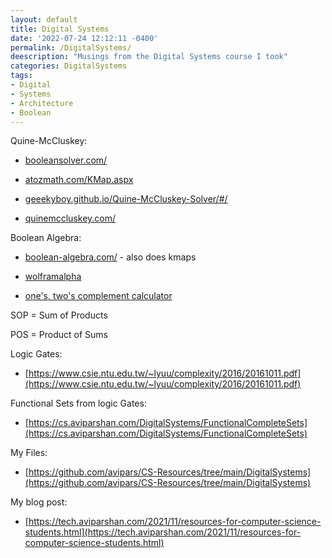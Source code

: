 ```yaml
---
layout: default
title: Digital Systems
date: '2022-07-24 12:12:11 -0400'
permalink: /DigitalSystems/
deescription: "Musings from the Digital Systems course I took"
categories: DigitalSystems
tags:
- Digital
- Systems
- Architecture 
- Boolean
---
```


Quine-McCluskey:

* [booleansolver.com/](http://www.booleansolver.com/)

* [atozmath.com/KMap.aspx](https://atozmath.com/KMap.aspx?q=quine&q1=0%2c1%2c2%2c3%2c4%2c6%2c8%2c9%2c10%2c11%2c12%2c14%2c21%2c23%2c29%2c31%60%60v%2c+w%2cx%2cy%2cz%601&do=1#PrevPart)

* [geeekyboy.github.io/Quine-McCluskey-Solver/#/](https://geeekyboy.github.io/Quine-McCluskey-Solver/#/) 

* [quinemccluskey.com/](http://quinemccluskey.com/)

Boolean Algebra:

* [boolean-algebra.com/](https://www.boolean-algebra.com/)  - also does kmaps 

* [wolframalpha](https://www.wolframalpha.com/input/?i=Z++XOR+%28V*X%29)

* [one's, two's complement calculator](https://manderc.com/apps/umrechner/index_eng.php)

SOP = Sum of Products

POS = Product of Sums

Logic Gates:

* [https://www.csie.ntu.edu.tw/~lyuu/complexity/2016/20161011.pdf](https://www.csie.ntu.edu.tw/~lyuu/complexity/2016/20161011.pdf)

Functional Sets from logic Gates:

* [https://cs.aviparshan.com/DigitalSystems/FunctionalCompleteSets](https://cs.aviparshan.com/DigitalSystems/FunctionalCompleteSets)


My Files:

* [https://github.com/avipars/CS-Resources/tree/main/DigitalSystems](https://github.com/avipars/CS-Resources/tree/main/DigitalSystems)

My blog post:

* [https://tech.aviparshan.com/2021/11/resources-for-computer-science-students.html](https://tech.aviparshan.com/2021/11/resources-for-computer-science-students.html)